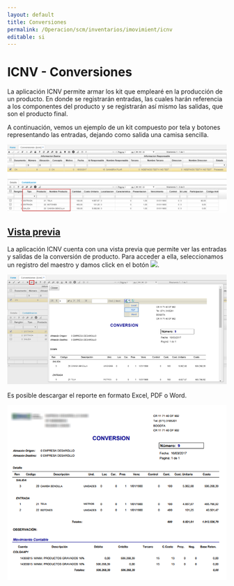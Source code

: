 ```yaml
---
layout: default
title: Conversiones
permalink: /Operacion/scm/inventarios/imovimient/icnv
editable: si
---
```


# ICNV - Conversiones

La aplicación ICNV permite armar los kit que emplearé en la producción de un producto.  En donde se registrarán entradas, las cuales harán referencia a los componentes del producto y se registrarán así mismo las salidas, que son el producto final.  

A continuación, vemos un ejemplo de un kit compuesto por tela y botones representando las entradas, dejando como salida una camisa sencilla.  

![](icnv.png)


## [Vista previa](http://docs.oasiscom.com/Operacion/scm/inventarios/imovimient/icnv#vista-previa)

La aplicación ICNV cuenta con una vista previa que permite ver las entradas y salidas de la conversión de producto. Para acceder a ella, seleccionamos un registro del maestro y damos click en el botón ![](lupa.png).  

![](icnv1.png)

Es posible descargar el reporte en formato Excel, PDF o Word.  

![](icnv2.png)

